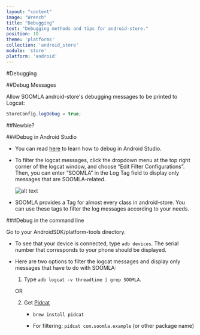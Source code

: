 ```yaml
---
layout: "content"
image: "Wrench"
title: "Debugging"
text: "Debugging methods and tips for android-store."
position: 10
theme: 'platforms'
collection: 'android_store'
module: 'store'
platform: 'android'
---
```


#Debugging

##Debug Messages

Allow SOOMLA android-store's debugging messages to be printed to Logcat:

``` java
StoreConfig.logDebug = true;
```

##Newbie?

###Debug in Android Studio

- You can read [here](https://developer.android.com/sdk/installing/studio-debug.html) to learn how to debug in Android Studio.

- To filter the logcat messages, click the dropdown menu at the top right corner of the logcat window, and choose “Edit Filter Configurations”. Then, you can enter “SOOMLA” in the Log Tag field to display only messages that are SOOMLA-related.

    ![alt text](/img/tutorial_img/android_debugging/logcatFilter.png "Debugging")

- SOOMLA provides a Tag for almost every class in android-store. You can use these tags to filter the log messages according to your needs.

###Debug in the command line

Go to your AndroidSDK/platform-tools directory.

- To see that your device is connected, type `adb devices`. The serial number that corresponds to your phone should be displayed.

- Here are two options to filter the logcat messages and display only messages that have to do with SOOMLA:


   1. Type `adb logcat -v threadtime | grep SOOMLA`.

    OR

   2. Get [Pidcat](https://github.com/JakeWharton/pidcat)

       - `brew install pidcat`

       - For filtering: `pidcat com.soomla.example` (or other package name)
